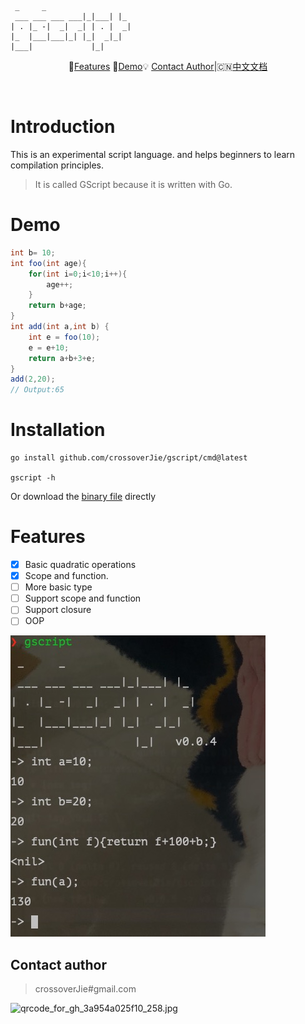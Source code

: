 
```
 _     _   
 ___ ___ ___ ___|_|___| |_ 
| . |_ -|  _|  _| | . |  _|
|_  |___|___|_| |_|  _|_|  
|___|             |_|   

```

<div align="center">  


📘[Features](#features) 🌰[Demo](#demo)💡 [Contact Author](#contact-author)|🇨🇳[中文文档](https://github.com/crossoverjie/gscript/blob/master/README-ZH.md)



</div><br>

# Introduction

This is an experimental script language. and helps beginners to learn compilation principles.

> It is called GScript because it is written with Go.




# Demo

```java
int b= 10;
int foo(int age){
	for(int i=0;i<10;i++){
		age++;
	}
	return b+age;
}
int add(int a,int b) {
	int e = foo(10);
	e = e+10;
	return a+b+3+e;
}
add(2,20);
// Output:65
```

# Installation

```shell
go install github.com/crossoverJie/gscript/cmd@latest

gscript -h
```

Or download the [binary file](https://github.com/crossoverJie/gscript/releases) directly

# Features

- [x] Basic quadratic operations
- [x] Scope and function.
- [ ] More basic type
- [ ] Support scope and function
- [ ] Support closure
- [ ] OOP

![](doc/run.jpg)


## Contact author


> crossoverJie#gmail.com

![qrcode_for_gh_3a954a025f10_258.jpg](https://i.loli.net/2019/07/09/5d245f3e955ce61699.jpg) 

